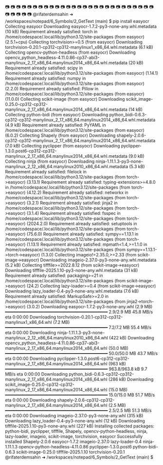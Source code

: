 📷 📷 📷 📷 📷 📷 📷 📷 📷 📷 📷 📷 📷 📷 📷 📷 📷 📷 📷 📷 📷 📷 📷 📷 📷 📷 📷 📷 📷 📷 📷 📷 
@rifaterdemsahin ➜ /workspaces/notepad/6_Symbols/2_GetText (main) $ pip install easyocr
Collecting easyocr
  Downloading easyocr-1.7.2-py3-none-any.whl.metadata (10 kB)
Requirement already satisfied: torch in /home/codespace/.local/lib/python3.12/site-packages (from easyocr) (2.5.1+cpu)
Collecting torchvision>=0.5 (from easyocr)
  Downloading torchvision-0.20.1-cp312-cp312-manylinux1_x86_64.whl.metadata (6.1 kB)
Collecting opencv-python-headless (from easyocr)
  Downloading opencv_python_headless-4.11.0.86-cp37-abi3-manylinux_2_17_x86_64.manylinux2014_x86_64.whl.metadata (20 kB)
Requirement already satisfied: scipy in /home/codespace/.local/lib/python3.12/site-packages (from easyocr) (1.14.1)
Requirement already satisfied: numpy in /home/codespace/.local/lib/python3.12/site-packages (from easyocr) (2.2.0)
Requirement already satisfied: Pillow in /home/codespace/.local/lib/python3.12/site-packages (from easyocr) (11.0.0)
Collecting scikit-image (from easyocr)
  Downloading scikit_image-0.25.0-cp312-cp312-manylinux_2_17_x86_64.manylinux2014_x86_64.whl.metadata (14 kB)
Collecting python-bidi (from easyocr)
  Downloading python_bidi-0.6.3-cp312-cp312-manylinux_2_17_x86_64.manylinux2014_x86_64.whl.metadata (4.9 kB)
Requirement already satisfied: PyYAML in /home/codespace/.local/lib/python3.12/site-packages (from easyocr) (6.0.2)
Collecting Shapely (from easyocr)
  Downloading shapely-2.0.6-cp312-cp312-manylinux_2_17_x86_64.manylinux2014_x86_64.whl.metadata (7.0 kB)
Collecting pyclipper (from easyocr)
  Downloading pyclipper-1.3.0.post6-cp312-cp312-manylinux_2_17_x86_64.manylinux2014_x86_64.whl.metadata (9.0 kB)
Collecting ninja (from easyocr)
  Downloading ninja-1.11.1.3-py3-none-manylinux_2_12_x86_64.manylinux2010_x86_64.whl.metadata (5.3 kB)
Requirement already satisfied: filelock in /home/codespace/.local/lib/python3.12/site-packages (from torch->easyocr) (3.13.1)
Requirement already satisfied: typing-extensions>=4.8.0 in /home/codespace/.local/lib/python3.12/site-packages (from torch->easyocr) (4.12.2)
Requirement already satisfied: networkx in /home/codespace/.local/lib/python3.12/site-packages (from torch->easyocr) (3.2.1)
Requirement already satisfied: jinja2 in /home/codespace/.local/lib/python3.12/site-packages (from torch->easyocr) (3.1.4)
Requirement already satisfied: fsspec in /home/codespace/.local/lib/python3.12/site-packages (from torch->easyocr) (2024.2.0)
Requirement already satisfied: setuptools in /home/codespace/.local/lib/python3.12/site-packages (from torch->easyocr) (75.6.0)
Requirement already satisfied: sympy==1.13.1 in /home/codespace/.local/lib/python3.12/site-packages (from torch->easyocr) (1.13.1)
Requirement already satisfied: mpmath<1.4,>=1.1.0 in /home/codespace/.local/lib/python3.12/site-packages (from sympy==1.13.1->torch->easyocr) (1.3.0)
Collecting imageio!=2.35.0,>=2.33 (from scikit-image->easyocr)
  Downloading imageio-2.37.0-py3-none-any.whl.metadata (5.2 kB)
Collecting tifffile>=2022.8.12 (from scikit-image->easyocr)
  Downloading tifffile-2025.1.10-py3-none-any.whl.metadata (31 kB)
Requirement already satisfied: packaging>=21 in /home/codespace/.local/lib/python3.12/site-packages (from scikit-image->easyocr) (24.2)
Collecting lazy-loader>=0.4 (from scikit-image->easyocr)
  Downloading lazy_loader-0.4-py3-none-any.whl.metadata (7.6 kB)
Requirement already satisfied: MarkupSafe>=2.0 in /home/codespace/.local/lib/python3.12/site-packages (from jinja2->torch->easyocr) (3.0.2)
Downloading easyocr-1.7.2-py3-none-any.whl (2.9 MB)
   ━━━━━━━━━━━━━━━━━━━━━━━━━━━━━━━━━━━━━━━━ 2.9/2.9 MB 45.8 MB/s eta 0:00:00
Downloading torchvision-0.20.1-cp312-cp312-manylinux1_x86_64.whl (7.2 MB)
   ━━━━━━━━━━━━━━━━━━━━━━━━━━━━━━━━━━━━━━━━ 7.2/7.2 MB 55.4 MB/s eta 0:00:00
Downloading ninja-1.11.1.3-py3-none-manylinux_2_12_x86_64.manylinux2010_x86_64.whl (422 kB)
Downloading opencv_python_headless-4.11.0.86-cp37-abi3-manylinux_2_17_x86_64.manylinux2014_x86_64.whl (50.0 MB)
   ━━━━━━━━━━━━━━━━━━━━━━━━━━━━━━━━━━━━━━━━ 50.0/50.0 MB 43.7 MB/s eta 0:00:00
Downloading pyclipper-1.3.0.post6-cp312-cp312-manylinux_2_17_x86_64.manylinux2014_x86_64.whl (963 kB)
   ━━━━━━━━━━━━━━━━━━━━━━━━━━━━━━━━━━━━━━━━ 963.8/963.8 kB 9.7 MB/s eta 0:00:00
Downloading python_bidi-0.6.3-cp312-cp312-manylinux_2_17_x86_64.manylinux2014_x86_64.whl (286 kB)
Downloading scikit_image-0.25.0-cp312-cp312-manylinux_2_17_x86_64.manylinux2014_x86_64.whl (15.0 MB)
   ━━━━━━━━━━━━━━━━━━━━━━━━━━━━━━━━━━━━━━━━ 15.0/15.0 MB 51.7 MB/s eta 0:00:00
Downloading shapely-2.0.6-cp312-cp312-manylinux_2_17_x86_64.manylinux2014_x86_64.whl (2.5 MB)
   ━━━━━━━━━━━━━━━━━━━━━━━━━━━━━━━━━━━━━━━━ 2.5/2.5 MB 51.3 MB/s eta 0:00:00
Downloading imageio-2.37.0-py3-none-any.whl (315 kB)
Downloading lazy_loader-0.4-py3-none-any.whl (12 kB)
Downloading tifffile-2025.1.10-py3-none-any.whl (227 kB)
Installing collected packages: python-bidi, pyclipper, tifffile, Shapely, opencv-python-headless, ninja, lazy-loader, imageio, scikit-image, torchvision, easyocr
Successfully installed Shapely-2.0.6 easyocr-1.7.2 imageio-2.37.0 lazy-loader-0.4 ninja-1.11.1.3 opencv-python-headless-4.11.0.86 pyclipper-1.3.0.post6 python-bidi-0.6.3 scikit-image-0.25.0 tifffile-2025.1.10 torchvision-0.20.1
@rifaterdemsahin ➜ /workspaces/notepad/6_Symbols/2_GetText (main) $ 